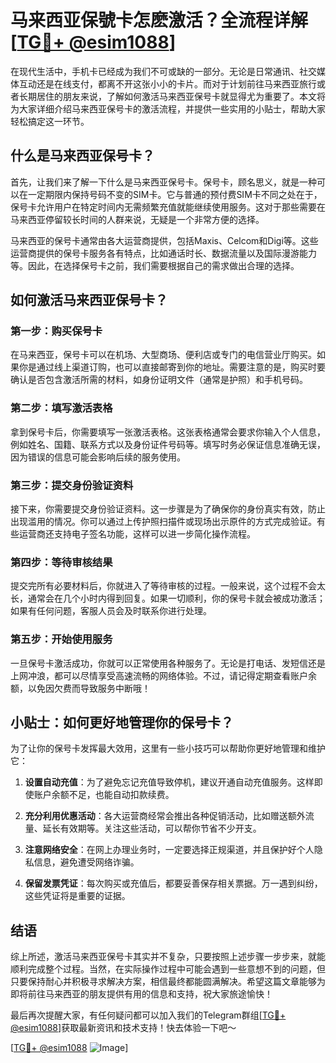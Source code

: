 # 马来西亚保號卡怎麽激活？全流程详解[[TG💪+ @esim1088](https://t.me/s/esim1088)]

在现代生活中，手机卡已经成为我们不可或缺的一部分。无论是日常通讯、社交媒体互动还是在线支付，都离不开这张小小的卡片。而对于计划前往马来西亚旅行或者长期居住的朋友来说，了解如何激活马来西亚保号卡就显得尤为重要了。本文将为大家详细介绍马来西亚保号卡的激活流程，并提供一些实用的小贴士，帮助大家轻松搞定这一环节。

## 什么是马来西亚保号卡？

首先，让我们来了解一下什么是马来西亚保号卡。保号卡，顾名思义，就是一种可以在一定期限内保持号码不变的SIM卡。它与普通的预付费SIM卡不同之处在于，保号卡允许用户在特定时间内无需频繁充值就能继续使用服务。这对于那些需要在马来西亚停留较长时间的人群来说，无疑是一个非常方便的选择。

马来西亚的保号卡通常由各大运营商提供，包括Maxis、Celcom和Digi等。这些运营商提供的保号卡服务各有特点，比如通话时长、数据流量以及国际漫游能力等。因此，在选择保号卡之前，我们需要根据自己的需求做出合理的选择。

## 如何激活马来西亚保号卡？

### 第一步：购买保号卡

在马来西亚，保号卡可以在机场、大型商场、便利店或专门的电信营业厅购买。如果你是通过线上渠道订购，也可以直接邮寄到你的地址。需要注意的是，购买时要确认是否包含激活所需的材料，如身份证明文件（通常是护照）和手机号码。

### 第二步：填写激活表格

拿到保号卡后，你需要填写一张激活表格。这张表格通常会要求你输入个人信息，例如姓名、国籍、联系方式以及身份证件号码等。填写时务必保证信息准确无误，因为错误的信息可能会影响后续的服务使用。

### 第三步：提交身份验证资料

接下来，你需要提交身份验证资料。这一步骤是为了确保你的身份真实有效，防止出现滥用的情况。你可以通过上传护照扫描件或现场出示原件的方式完成验证。有些运营商还支持电子签名功能，这样可以进一步简化操作流程。

### 第四步：等待审核结果

提交完所有必要材料后，你就进入了等待审核的过程。一般来说，这个过程不会太长，通常会在几个小时内得到回复。如果一切顺利，你的保号卡就会被成功激活；如果有任何问题，客服人员会及时联系你进行处理。

### 第五步：开始使用服务

一旦保号卡激活成功，你就可以正常使用各种服务了。无论是打电话、发短信还是上网冲浪，都可以尽情享受高速流畅的网络体验。不过，请记得定期查看账户余额，以免因欠费而导致服务中断哦！

## 小贴士：如何更好地管理你的保号卡？

为了让你的保号卡发挥最大效用，这里有一些小技巧可以帮助你更好地管理和维护它：

1. **设置自动充值**：为了避免忘记充值导致停机，建议开通自动充值服务。这样即使账户余额不足，也能自动扣款续费。
   
2. **充分利用优惠活动**：各大运营商经常会推出各种促销活动，比如赠送额外流量、延长有效期等。关注这些活动，可以帮你节省不少开支。

3. **注意网络安全**：在网上办理业务时，一定要选择正规渠道，并且保护好个人隐私信息，避免遭受网络诈骗。

4. **保留发票凭证**：每次购买或充值后，都要妥善保存相关票据。万一遇到纠纷，这些凭证将是重要的证据。

## 结语

综上所述，激活马来西亚保号卡其实并不复杂，只要按照上述步骤一步步来，就能顺利完成整个过程。当然，在实际操作过程中可能会遇到一些意想不到的问题，但只要保持耐心并积极寻求解决方案，相信最终都能圆满解决。希望这篇文章能够为即将前往马来西亚的朋友提供有用的信息和支持，祝大家旅途愉快！

最后再次提醒大家，有任何疑问都可以加入我们的Telegram群组[[TG💪+ @esim1088](https://t.me/s/esim1088)]获取最新资讯和技术支持！快去体验一下吧～

[[TG💪+ @esim1088](https://t.me/s/esim1088) ![Image](https://i.postimg.cc/4NQfJmqS/Snipaste-2025-05-13-00-14-12.png)]